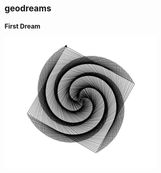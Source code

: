 # geodreams

## First Dream 
![image](https://raw.githubusercontent.com/mewilson/geodreams/master/dreams/thirddream/images/4points.png)

